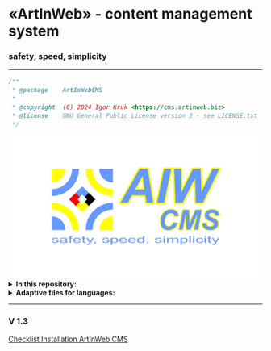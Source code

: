 <h1>«ArtInWeb» - content management system</h1>
<h3>safety, speed, simplicity</h3>
<hr>

```php
/**
 * @package    ArtInWebCMS
 * 
 * @copyright  (C) 2024 Igor Kruk <https://cms.artinweb.biz>
 * @license    GNU General Public License version 3 - see LICENSE.txt
 */
```
<img src="public_html/img/slider/slider-01.jpg" alt="">

<details><summary><strong>In this repository:</strong></summary>

<ul>
    <li>a system for managing multilingual or monolingual website content;</li>
    <li>content caching system;</li>
    <li>a user registration and management system with multiple combinations of user types and conditions for access and editing content;</li>
    <li>template system (one for many or unique (in any combination)) for any type of content;</li>
    <li>universal templates for &#34;Privacy Policy&#34;, &#34;User Agreement&#34;, &#34;Terms of Use of Cookies&#34; and &#34;HTML Tags Allowed and Prohibited on the Site&#34;. The first three pages are mandatory for placement on all EU websites;</li>
    <li>an example of a home page that can very easily display data from a wide variety of content types;</li>
    <li>menu formation system:
        <ul>
            <li>main menu (drop-down on the left);</li>
            <li>main menu (horizontal at the top);</li>
            <li>user menu (drop-down on the right);</li>
            <li>menu for changing the interface language (content).</li>
        </ul>
    </li>
    <li>breadcrumb menu;</li>
    <li>page pagination menu;</li>
    <li>administrative menu (under the main menu on the left);</li>
    <li>feedback system:
        <ul>
            <li>contacts (adapted for search engines);</li>
            <li>message form (for registered users) to site owners or managers.</li>
        </ul>
    </li>
    <li>system for managing messages (tickets) to the site administration;</li>
    <li>feedback system;</li>
    <li>feedback management system;</li>
    <li>system parameters management system;</li>
    <li>a system of logs of site visits by users;</li>
    <li>a system of logs of site visits by users belonging to the manager group;</li>
    <li>a system of logs of indexing on the site by search bots;</li>
    <li>a system for monitoring content indexing and creation based on a sitemap (sitemap.txt) in real time;</li>
    <li>a system of multilingual (monolingual) content of the &ldquo;Blog&rdquo; type with the possibility of its simple expansion to any type of content of any complexity with multiple filters;</li>
    <li>a system of notifications about errors in the site&#39;s operation;</li>
    <li>a floating key encryption system for storing confidential user data;</li>
    <li>system for displaying a site in editing mode. The editing mode can be of two types:
        <ul>
            <li>total - the first page is the same for everyone without an authorization form;</li>
            <li>personal &ndash; an editing page with an authorization form. The general editing mode page is displayed only for unauthorized users and users who do not have access rights to this mode of the site.</li>
        </ul>
    </li>
    <li>page 404;</li>
    <li>page no access.</li>
</ul>
<p><strong>All of the above is far from a complete set!</strong></p>

</details>

<details><summary><strong>Adaptive files for languages:</strong></summary>

<ul>
    <li>ukrainian;</li>
    <li>armenian;</li>
    <li>azerbaijani;</li>
    <li>basque;</li>
    <li>belarusian;</li>
    <li>bosnian;</li>
    <li>bulgarian;</li>
    <li>catalan;</li>
    <li>czech;</li>
    <li>danish;</li>
    <li>estonian;</li>
    <li>finnish;</li>
    <li>french;</li>
    <li>georgian;</li>
    <li>german;</li>
    <li>greek;</li>
    <li>kazakh;</li>
    <li>polish;</li>
    <li>portuguese;</li>
    <li>spanish;</li>
    <li>russian.</li>
</ul>

</details>

<hr>
<h3>V 1.3</h3>

<p><a href="https://cms.artinweb.biz/doc/setup.html" target="_blank" rel="noopener noreferrer">Checklist Installation ArtInWeb CMS</a></p>
